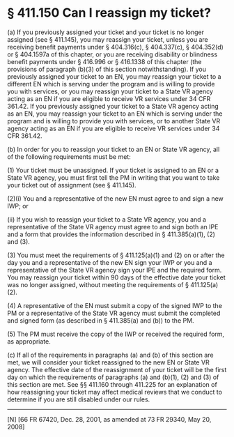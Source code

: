 # § 411.150   Can I reassign my ticket?

(a) If you previously assigned your ticket and your ticket is no longer assigned (see § 411.145), you may reassign your ticket, unless you are receiving benefit payments under § 404.316(c), § 404.337(c), § 404.352(d) or § 404.1597a of this chapter, or you are receiving disability or blindness benefit payments under § 416.996 or § 416.1338 of this chapter (the provisions of paragraph (b)(3) of this section notwithstanding). If you previously assigned your ticket to an EN, you may reassign your ticket to a different EN which is serving under the program and is willing to provide you with services, or you may reassign your ticket to a State VR agency acting as an EN if you are eligible to receive VR services under 34 CFR 361.42. If you previously assigned your ticket to a State VR agency acting as an EN, you may reassign your ticket to an EN which is serving under the program and is willing to provide you with services, or to another State VR agency acting as an EN if you are eligible to receive VR services under 34 CFR 361.42.


(b) In order for you to reassign your ticket to an EN or State VR agency, all of the following requirements must be met:


(1) Your ticket must be unassigned. If your ticket is assigned to an EN or a State VR agency, you must first tell the PM in writing that you want to take your ticket out of assignment (see § 411.145).


(2)(i) You and a representative of the new EN must agree to and sign a new IWP; or


(ii) If you wish to reassign your ticket to a State VR agency, you and a representative of the State VR agency must agree to and sign both an IPE and a form that provides the information described in § 411.385(a)(1), (2) and (3).


(3) You must meet the requirements of § 411.125(a)(1) and (2) on or after the day you and a representative of the new EN sign your IWP or you and a representative of the State VR agency sign your IPE and the required form. You may reassign your ticket within 90 days of the effective date your ticket was no longer assigned, without meeting the requirements of § 411.125(a)(2). 


(4) A representative of the EN must submit a copy of the signed IWP to the PM or a representative of the State VR agency must submit the completed and signed form (as described in § 411.385(a) and (b)) to the PM.


(5) The PM must receive the copy of the IWP or received the required form, as appropriate.


(c) If all of the requirements in paragraphs (a) and (b) of this section are met, we will consider your ticket reassigned to the new EN or State VR agency. The effective date of the reassignment of your ticket will be the first day on which the requirements of paragraphs (a) and (b)(1), (2) and (3) of this section are met. See §§ 411.160 through 411.225 for an explanation of how reassigning your ticket may affect medical reviews that we conduct to determine if you are still disabled under our rules.



---

[N] [66 FR 67420, Dec. 28, 2001, as amended at 73 FR 29340, May 20, 2008]




